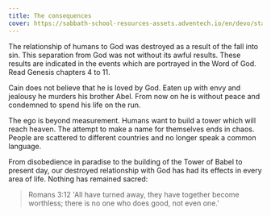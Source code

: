 ```yaml
---
title: The consequences
cover: https://sabbath-school-resources-assets.adventech.io/en/devo/start-into-life/09-rebellion-against-god/eRp1679500974898.jpg
---
```


The relationship of humans to God was destroyed as a result of the fall into sin. This separation from God was not without its awful results. These results are indicated in the events which are portrayed in the Word of God. Read Genesis chapters 4 to 11.

Cain does not believe that he is loved by God. Eaten up with envy and jealousy he murders his brother Abel. From now on he is without peace and condemned to spend his life on the run.

The ego is beyond measurement. Humans want to build a tower which will reach heaven. The attempt to make a name for themselves ends in chaos. People are scattered to different countries and no longer speak a common language.

From disobedience in paradise to the building of the Tower of Babel to present day, our destroyed relationship with God has had its effects in every area of life. Nothing has remained sacred:

> <callout>Romans 3:12</callout>
> 'All have turned away, they have together become worthless; there is no one who does good, not even one.'
